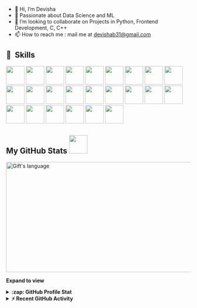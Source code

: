 - 👋 Hi, I’m Devisha
- 🌱 Passionate about Data Science and ML
- 💞️ I’m looking to collaborate on Projects in Python, Frontend Development, C, C++
- 📫 How to reach me : mail me at devishab31@gmail.com
<h2> 🚀 &nbsp;Skills</h2>
<p align="left">
<img src="https://cdn.jsdelivr.net/gh/devicons/devicon@latest/icons/python/python-original-wordmark.svg" width="50" height="50"/>
<img src="https://cdn.jsdelivr.net/gh/devicons/devicon@latest/icons/streamlit/streamlit-plain-wordmark.svg" width="50" height="50"/>
<img src="https://cdn.jsdelivr.net/gh/devicons/devicon@latest/icons/pytorch/pytorch-plain-wordmark.svg" width="50" height="50"/>
<img src="https://cdn.jsdelivr.net/gh/devicons/devicon@latest/icons/flask/flask-original.svg" width="50" height="50"/>    
<img src="https://cdn.jsdelivr.net/gh/devicons/devicon@latest/icons/cplusplus/cplusplus-original.svg" width="50" height="50"/>
<img src="https://cdn.jsdelivr.net/gh/devicons/devicon@latest/icons/css3/css3-original.svg" width="50" height="50"/>
<img src="https://cdn.jsdelivr.net/gh/devicons/devicon@latest/icons/html5/html5-original.svg" width="50" height="50"/>
<img src="https://cdn.jsdelivr.net/gh/devicons/devicon@latest/icons/javascript/javascript-original.svg" width="50" height="50" />
<img src="https://cdn.jsdelivr.net/gh/devicons/devicon@latest/icons/nodejs/nodejs-original-wordmark.svg" width="50" height="50"/>
<img src="https://cdn.jsdelivr.net/gh/devicons/devicon@latest/icons/react/react-original.svg" width="50" height="50"/>       
<img src="https://cdn.jsdelivr.net/gh/devicons/devicon@latest/icons/vite/vite-original-wordmark.svg" width="50" height="50"/>
<img src="https://cdn.jsdelivr.net/gh/devicons/devicon@latest/icons/tailwindcss/tailwindcss-original.svg" width="50" height="50"/>
<img src="https://cdn.jsdelivr.net/gh/devicons/devicon@latest/icons/mongodb/mongodb-original.svg" width="50" height="50" />
<img src="https://cdn.jsdelivr.net/gh/devicons/devicon@latest/icons/reactrouter/reactrouter-original.svg" width="50" height="50"/>
<img src="https://cdn.jsdelivr.net/gh/devicons/devicon@latest/icons/keras/keras-original.svg" width="50" height="50" />
<img src="https://cdn.jsdelivr.net/gh/devicons/devicon@latest/icons/mysql/mysql-original-wordmark.svg" width="50" height="50"/>
<img src="https://cdn.jsdelivr.net/gh/devicons/devicon@latest/icons/sqlite/sqlite-original-wordmark.svg" width="50" height="50"/>
<img src="https://cdn.jsdelivr.net/gh/devicons/devicon@latest/icons/jupyter/jupyter-original-wordmark.svg" width="50" height="50"/>
<img src="https://cdn.jsdelivr.net/gh/devicons/devicon@latest/icons/firebase/firebase-original.svg" width="50" height="50" />
<img src="https://cdn.jsdelivr.net/gh/devicons/devicon@latest/icons/github/github-original.svg" width="50" height="50" />
<img src="https://cdn.jsdelivr.net/gh/devicons/devicon@latest/icons/vscode/vscode-original.svg" width="50" height="50"/>
<img src="https://cdn.jsdelivr.net/gh/devicons/devicon@latest/icons/figma/figma-original.svg" width="50" height="50"/>          
<img src="https://cdn.jsdelivr.net/gh/devicons/devicon@latest/icons/c/c-original.svg" width="50" height="50"/>          
<img src="https://cdn.jsdelivr.net/gh/devicons/devicon@latest/icons/canva/canva-original.svg"  width="50" height="50"/>
          
</p>

 ##  My GitHub Stats <img src = "https://i.pinimg.com/originals/65/c4/f4/65c4f452571be1261e9c623f7da488ac.gif" width = 50px> 
 
 <div>
  <img align="center" src="https://github-readme-stats.vercel.app/api/top-langs?username=git-devisha&langs_count=10&show_icons=true&locale=en&layout=compact&theme=light" alt="Gift's language" height="300px"  width="600px"/>
</div>


**Expand to view**
<details>
  <summary><b>:zap: GitHub Profile Stat</b></summary>
  <img src="https://github-readme-stats.git-devisha.vercel.app/api?username=git-devisha&show_icons=true" />
</details>
<details>
  <summary><b>⚡ Recent GitHub Activity</b></summary>
  <br/>
   <a href="https://github.com/lauragift21/"><img alt="Gift' Activity Graph" src="https://activity-graph.herokuapp.com/graph?username=git-devisha&custom_title=Gift's%20Contribution%20Graph&theme=react-dark" /></a>
  <br/>
</details>

          
<!---
git-devisha/git-devisha is a ✨ special ✨ repository because its `README.md` (this file) appears on your GitHub profile.
You can click the Preview link to take a look at your changes.
--->

